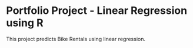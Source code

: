 <h1>Portfolio Project - Linear Regression using R</h1>
This project predicts Bike Rentals using linear regression.
